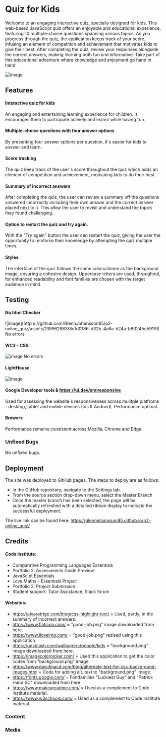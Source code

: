 
# Quiz for Kids
Welcome to an engaging interactive quiz, specially designed for kids. This web-based JavaScript quiz offers an enjoyable and educational experience, featuring 10 multiple-choice questions spanning various topics. As you progress through the quiz, the application keeps track of your score, infusing an element of competition and achievement that motivates kids to give their best. After completing the quiz, review your responses alongside the correct answers, making learning both fun and informative. Take part of this educational adventure where knowledge and enjoyment go hand in hand.

![image](https://github.com/GlennJohansson85/p2-online_quiz/assets/139962883/9bec7087-eb1f-4c43-8089-08faf4822831)

## Features

#### Interactive quiz for kids
An engaging and entertaining learning experience for children. It encourages them to participate actively and leanrn while having fun.
#### Multiple-choice questions with four answer options
By presenting four answer options per question, it´s easier for kids to answer and learn. 
#### Score tracking
The quiz keep track of the user´s score throughout the quiz which adds an element of competition and achievement, motivating kids to do their best. 
#### Summary of incorrect answers
After completing the quiz, the user can review a summary off the questions answered incorrectly including their own answer and the correct answer placed next to it. This allow the user to revisit and understand the topics they found challenging.
#### Option to restart the quiz and try again.
With the "Try again" button the user can restart the quiz, giving the user the opportunity to reinforce their knowledge by attempting the quiz multiple times.
#### Styles
The interface of the quiz follows the same colorscheme as the background image, ensuring a cohesive design. Uppercase letters are used, throughout, for enhanced readability and font families are chosen with the target audience in mind. 

## Testing
#### Nu html Checker
![image](http s://github.com/GlennJohansson85/p2-online_quiz/assets/139962883/8dfd0186-d32b-4a6a-b24a-b80245c591f9)
No errors 
#### WC3 - CSS
![image](https://github.com/GlennJohansson85/p2-online_quiz/assets/139962883/f1a0f9da-fd09-4d76-ab4d-a26942d855fc)
No errors
#### LightHouse
![image](https://github.com/GlennJohansson85/p2-online_quiz/assets/139962883/a83894c1-8581-4c80-8241-509dbb01969b)
#### Google Developer tools & https://ui.dev/amiresponsive
Used for assessing the website´s responsiveness across mulitple platfroms - desktop, tablet and mobile devices (Ios & Android). Performance optimal.
#### Browers
Performance remains consistent across Mozilla, Chrome and Edge.

### Unfixed Bugs
No unfixed bugs. 

## Deployment
The site was deployed to GitHub pages. The steps to deploy are as follows:
- In the GitHub repository, navigate to the Settings tab.
- From the source section drop-down menu, select the Master Branch
- Once the master branch has been selected, the page will be automatically refreshed with a detailed ribbon display to indicate the successful deployment.

The live link can be found here: https://glennjohansson85.github.io/p2-online_quiz/
## Credits
#### Code Institute:
 - Comparative Programming Languages Essentials
 - Portfolio 2: Assessments Guide Preview
 - JavaScipt Essentials
 - Love Maths - Essentials Project
 - Portfolio 2: Project Submission
 - Student support: Tutor Assistance, Slack forum
#### Websites:
- https://alvarotrigo.com/blog/css-highlight-text/ = Used, partly, in the summary of incorrect answers.
- https://www.flaticon.com/ = "good-job.png" image downloaded from here.
- https://www.iloveimg.com/ = "good-job.png" rezised using this application.
- https://unsplash.com/wallpapers/people/kids = "background.png" image downloaded from here.
- https://imagecolorpicker.com/ = Used this application to get the color codes from "background.png" image.
- https://www.davidmacd.com/blog/alternate-text-for-css-background-images.html = Code for adding alt. text to "background.png" image.
- https://fonts.google.com/ = Fontfamilies "Luckiest Guy" and "Patrick Hand SC" downloaded from here.
- https://www.makeareadme.com/ = Used as a complement to Code Institute material.
- https://www.w3schools.com/ = Used as a complement to Code Institute material.

### Content

### Media





